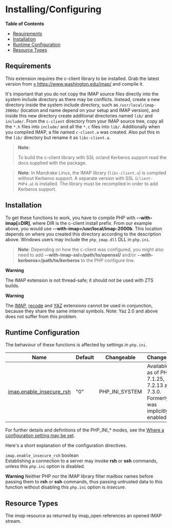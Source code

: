 Installing/Configuring
======================

**Table of Contents**

-   [Requirements](/imap/setup.html#Requirements)
-   [Installation](/imap/setup.html#Installation)
-   [Runtime Configuration](/imap/setup.html#Runtime%20Configuration)
-   [Resource Types](/imap/setup.html#Resource%20Types)

Requirements
------------

This extension requires the c-client library to be installed. Grab the
latest version from
<a href="https://www.washington.edu/imap/" class="link external">» https://www.washington.edu/imap/</a>
and compile it.

It's important that you do not copy the IMAP source files directly into
the system include directory as there may be conflicts. Instead, create
a new directory inside the system include directory, such as
`/usr/local/imap-2000b/` (location and name depend on your setup and
IMAP version), and inside this new directory create additional
directories named `lib/` and `include/`. From the `c-client` directory
from your IMAP source tree, copy all the `*.h` files into `include/` and
all the `*.c` files into `lib/`. Additionally when you compiled IMAP, a
file named `c-client.a` was created. Also put this in the `lib/`
directory but rename it as `libc-client.a`.

> **Note**:
>
> To build the c-client library with SSL or/and Kerberos support read
> the docs supplied with the package.

> **Note**: <span class="simpara"> In Mandrake Linux, the IMAP library
> (`libc-client.a`) is compiled without Kerberos support. A separate
> version with SSL (`client-PHP4.a`) is installed. The library must be
> recompiled in order to add Kerberos support. </span>

Installation
------------

To get these functions to work, you have to compile PHP with
**--with-imap\[=DIR\]**, where DIR is the c-client install prefix. From
our example above, you would use **--with-imap=/usr/local/imap-2000b**.
This location depends on where you created this directory according to
the description above. <span class="productname">Windows</span> users
may include the `php_imap.dll` DLL in `php.ini`.

> **Note**: <span class="simpara"> Depending on how the c-client was
> configured, you might also need to add
> **--with-imap-ssl=/path/to/openssl/** and/or
> **--with-kerberos=/path/to/kerberos** to the PHP configure line.
> </span>

**Warning**

The IMAP extension is not thread-safe; it should not be used with ZTS
builds.

**Warning**

The <a href="/book/imap.html" class="link">IMAP</a>,
<a href="/book/recode.html" class="link">recode</a> and
<a href="/book/yaz.html" class="link">YAZ</a> extensions cannot be used
in conjunction, because they share the same internal symbols. Note: Yaz
2.0 and above does not suffer from this problem.

Runtime Configuration
---------------------

The behaviour of these functions is affected by settings in `php.ini`.

| Name                                                                  | Default | Changeable       | Changelog                                                                          |
|-----------------------------------------------------------------------|---------|------------------|------------------------------------------------------------------------------------|
| <a href="/imap/setup.html#" class="link">imap.enable_insecure_rsh</a> | "0"     | PHP\_INI\_SYSTEM | Available as of PHP 7.1.25, 7.2.13 and 7.3.0. Formerly, it was implicitly enabled. |

For further details and definitions of the PHP\_INI\_\* modes, see the
<a href="/configuration/changes/modes.html" class="xref">Where a configuration setting may be set</a>.

Here's a short explanation of the configuration directives.

`imap.enable_insecure_rsh` <span class="type">boolean</span>  
Establishing a connection to a server may invoke **rsh** or **ssh**
commands, unless this `php.ini` option is disabled.

**Warning**
Neither PHP nor the IMAP library filter mailbox names before passing
them to **rsh** or **ssh** commands, thus passing untrusted data to this
function without disabling this `php.ini` option is *insecure*.

Resource Types
--------------

The *imap* resource as returned by <span
class="function">imap\_open</span> references an opened IMAP stream.
